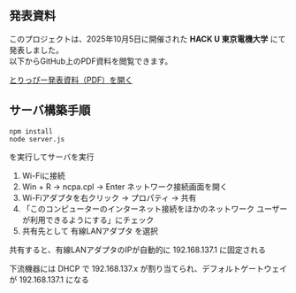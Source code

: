 ## 発表資料

このプロジェクトは、2025年10月5日に開催された **HACK U 東京電機大学** にて発表しました。  
以下からGitHub上のPDF資料を閲覧できます。

[とりっぴー発表資料（PDF）を開く](https://github.com/HexagonMD/Niwa-Hall/blob/master/%E3%81%A8%E3%82%8A%E3%81%A3%E3%81%B4%E3%83%BC%E3%83%97%E3%83%AC%E3%82%BC%E3%83%B3%E8%B3%87%E6%96%99.pdf)



## サーバ構築手順

```
npm install
node server.js
```
を実行してサーバを実行

1. Wi-Fiに接続
1. Win + R → ncpa.cpl → Enter ネットワーク接続画面を開く
1. Wi-Fiアダプタを右クリック → プロパティ → 共有
1. 「このコンピューターのインターネット接続をほかのネットワーク ユーザーが利用できるようにする」にチェック
1. 共有先として 有線LANアダプタ を選択

共有すると、有線LANアダプタのIPが自動的に 192.168.137.1 に固定される

下流機器には DHCP で 192.168.137.x が割り当てられ、デフォルトゲートウェイが 192.168.137.1 になる



